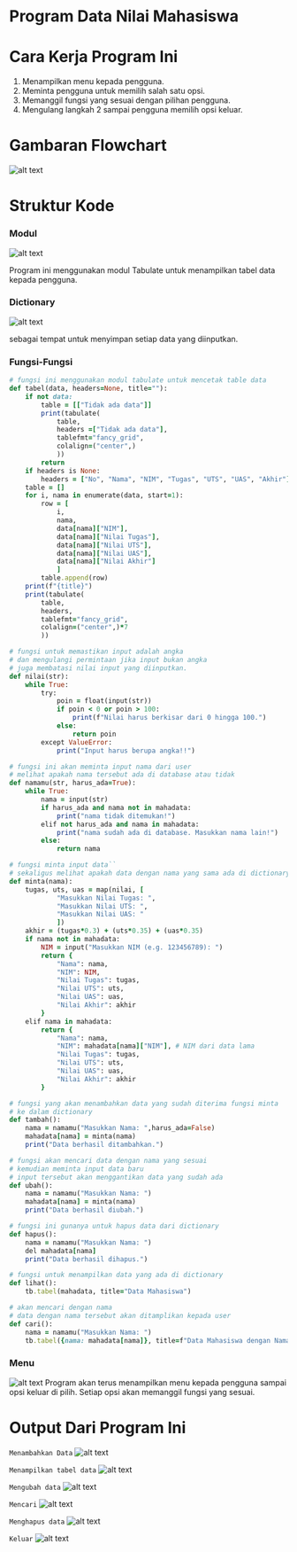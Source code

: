 # Program Data Nilai Mahasiswa


# Cara Kerja Program Ini
1. Menampilkan menu kepada pengguna.
2. Meminta pengguna untuk memilih salah satu opsi.
3. Memanggil fungsi yang sesuai dengan pilihan pengguna.
4. Mengulang langkah 2 sampai pengguna memilih opsi keluar.

# Gambaran Flowchart
![alt text](gambar/flwchrtp6.png)

# Struktur Kode

### Modul
![alt text](gambar/tabul.png)

Program ini menggunakan modul Tabulate untuk menampilkan tabel data kepada pengguna.

### Dictionary
![alt text](gambar/dictionary.png)

sebagai tempat untuk menyimpan setiap data yang diinputkan.

### Fungsi-Fungsi
```ruby
# fungsi ini menggunakan modul tabulate untuk mencetak table data
def tabel(data, headers=None, title=""):
    if not data: 
        table = [["Tidak ada data"]]
        print(tabulate(
            table, 
            headers =["Tidak ada data"], 
            tablefmt="fancy_grid", 
            colalign=("center",)
            ))
        return
    if headers is None:
        headers = ["No", "Nama", "NIM", "Tugas", "UTS", "UAS", "Akhir"]
    table = []
    for i, nama in enumerate(data, start=1):
        row = [
            i, 
            nama, 
            data[nama]["NIM"], 
            data[nama]["Nilai Tugas"], 
            data[nama]["Nilai UTS"], 
            data[nama]["Nilai UAS"], 
            data[nama]["Nilai Akhir"]
            ]
        table.append(row)
    print(f"{title}")
    print(tabulate(
        table, 
        headers, 
        tablefmt="fancy_grid", 
        colalign=("center",)*7
        ))
```
```ruby
# fungsi untuk memastikan input adalah angka
# dan mengulangi permintaan jika input bukan angka
# juga membatasi nilai input yang diinputkan.
def nilai(str):
    while True:
        try:
            poin = float(input(str))
            if poin < 0 or poin > 100:
                print(f"Nilai harus berkisar dari 0 hingga 100.")
            else:
                return poin
        except ValueError:
            print("Input harus berupa angka!!")    
```
```ruby               
# fungsi ini akan meminta input nama dari user
# melihat apakah nama tersebut ada di database atau tidak
def namamu(str, harus_ada=True):
    while True:
        nama = input(str)
        if harus_ada and nama not in mahadata:
            print("nama tidak ditemukan!")
        elif not harus_ada and nama in mahadata:
            print("nama sudah ada di database. Masukkan nama lain!")
        else:
            return nama  
```
```ruby         
# fungsi minta input data``
# sekaligus melihat apakah data dengan nama yang sama ada di dictionary   
def minta(nama):
    tugas, uts, uas = map(nilai, [
            "Masukkan Nilai Tugas: ", 
            "Masukkan Nilai UTS: ", 
            "Masukkan Nilai UAS: "
            ])
    akhir = (tugas*0.3) + (uts*0.35) + (uas*0.35)
    if nama not in mahadata:
        NIM = input("Masukkan NIM (e.g. 123456789): ")
        return {
            "Nama": nama,
            "NIM": NIM,
            "Nilai Tugas": tugas,
            "Nilai UTS": uts,
            "Nilai UAS": uas,
            "Nilai Akhir": akhir
        }
    elif nama in mahadata:
        return {
            "Nama": nama,
            "NIM": mahadata[nama]["NIM"], # NIM dari data lama
            "Nilai Tugas": tugas,
            "Nilai UTS": uts,
            "Nilai UAS": uas,
            "Nilai Akhir": akhir
        }
```
```ruby  
# fungsi yang akan menambahkan data yang sudah diterima fungsi minta
# ke dalam dictionary
def tambah():
    nama = namamu("Masukkan Nama: ",harus_ada=False)
    mahadata[nama] = minta(nama)
    print("Data berhasil ditambahkan.")
```  
```ruby
# fungsi akan mencari data dengan nama yang sesuai
# kemudian meminta input data baru
# input tersebut akan menggantikan data yang sudah ada
def ubah():
    nama = namamu("Masukkan Nama: ")
    mahadata[nama] = minta(nama)
    print("Data berhasil diubah.")
```
```ruby    
# fungsi ini gunanya untuk hapus data dari dictionary
def hapus():
    nama = namamu("Masukkan Nama: ")
    del mahadata[nama]
    print("Data berhasil dihapus.")
```
```ruby  
# fungsi untuk menampilkan data yang ada di dictionary
def lihat():
    tb.tabel(mahadata, title="Data Mahasiswa") 
```
```ruby
# akan mencari dengan nama
# data dengan nama tersebut akan ditamplikan kepada user
def cari():
    nama = namamu("Masukkan Nama: ")
    tb.tabel({nama: mahadata[nama]}, title=f"Data Mahasiswa dengan Nama {nama}")
```


### Menu
![alt text](gambar/iloopmenu.png)
Program akan terus menampilkan menu kepada pengguna sampai opsi keluar di pilih. Setiap opsi akan memanggil fungsi yang sesuai.


# Output Dari Program Ini
```Menambahkan Data```
![alt text](gambar/tambah.png)


```Menampilkan tabel data```
![alt text](gambar/tampilkan.png)


```Mengubah data```
![alt text](gambar/tamhab.png)


```Mencari```
![alt text](gambar/maci.png)
 

```Menghapus data```
![alt text](gambar/haappap.png)


```Keluar```
![alt text](gambar/keluar.png)
